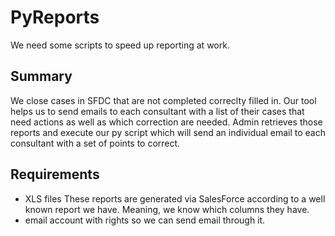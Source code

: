 # PyReports
We need some scripts to speed up reporting at work.


## Summary
We close cases in SFDC that are not completed correclty filled in. Our tool helps us to send emails to each consultant with a list of their cases that need actions as well as which correction are needed. 
Admin retrieves those reports and execute our py script which will send an individual email to each consultant with a set of points to correct.

## Requirements
- XLS files
  These reports are generated via SalesForce according to a well known report we have. Meaning, we know which columns they have.
- email account with rights so we can send email through it. 


